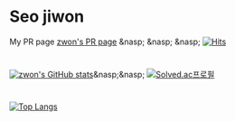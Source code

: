 # Seo jiwon



My PR page [zwon's PR page](https://zwon-prpage.herokuapp.com/) &nasp; &nasp; &nasp; [![Hits](https://hits.seeyoufarm.com/api/count/incr/badge.svg?url=https%3A%2F%2Fgithub.com%2Fjwseo4074&count_bg=%230D0D0D&title_bg=%23929292&icon=github.svg&icon_color=%23E7E7E7&title=Github&edge_flat=false)](https://hits.seeyoufarm.com)

#

[![zwon's GitHub stats](https://github-readme-stats.vercel.app/api?username=jwseo4074)](https://github.com/anuraghazra/github-readme-stats)&nasp;&nasp;
[![Solved.ac프로필](http://mazassumnida.wtf/api/v2/generate_badge?boj=jwseo4074)](https://solved.ac/jwseo4074)

# 

[![Top Langs](https://github-readme-stats.vercel.app/api/top-langs/?username=jwseo4074)](https://github.com/깃허브아이디/github-readme-stats)

